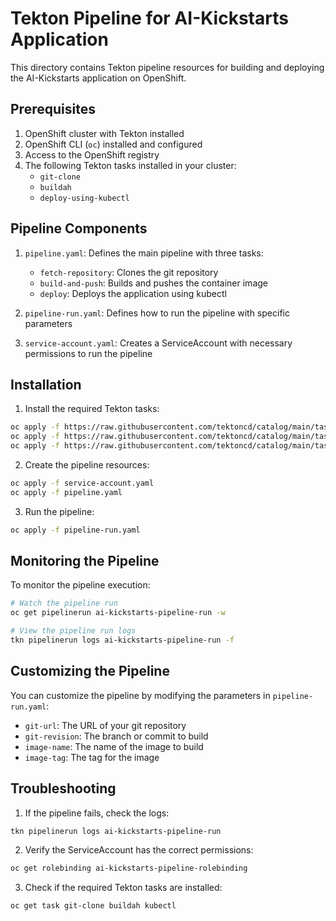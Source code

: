 # Tekton Pipeline for AI-Kickstarts Application

This directory contains Tekton pipeline resources for building and deploying the AI-Kickstarts application on OpenShift.

## Prerequisites

1. OpenShift cluster with Tekton installed
2. OpenShift CLI (`oc`) installed and configured
3. Access to the OpenShift registry
4. The following Tekton tasks installed in your cluster:
   - `git-clone`
   - `buildah`
   - `deploy-using-kubectl`

## Pipeline Components

1. `pipeline.yaml`: Defines the main pipeline with three tasks:
   - `fetch-repository`: Clones the git repository
   - `build-and-push`: Builds and pushes the container image
   - `deploy`: Deploys the application using kubectl

2. `pipeline-run.yaml`: Defines how to run the pipeline with specific parameters

3. `service-account.yaml`: Creates a ServiceAccount with necessary permissions to run the pipeline

## Installation

1. Install the required Tekton tasks:
```bash
oc apply -f https://raw.githubusercontent.com/tektoncd/catalog/main/task/git-clone/0.9/git-clone.yaml
oc apply -f https://raw.githubusercontent.com/tektoncd/catalog/main/task/buildah/0.6/buildah.yaml
oc apply -f https://raw.githubusercontent.com/tektoncd/catalog/main/task/kubectl/0.2/kubectl.yaml
```

2. Create the pipeline resources:
```bash
oc apply -f service-account.yaml
oc apply -f pipeline.yaml
```

3. Run the pipeline:
```bash
oc apply -f pipeline-run.yaml
```

## Monitoring the Pipeline

To monitor the pipeline execution:

```bash
# Watch the pipeline run
oc get pipelinerun ai-kickstarts-pipeline-run -w

# View the pipeline run logs
tkn pipelinerun logs ai-kickstarts-pipeline-run -f
```

## Customizing the Pipeline

You can customize the pipeline by modifying the parameters in `pipeline-run.yaml`:

- `git-url`: The URL of your git repository
- `git-revision`: The branch or commit to build
- `image-name`: The name of the image to build
- `image-tag`: The tag for the image

## Troubleshooting

1. If the pipeline fails, check the logs:
```bash
tkn pipelinerun logs ai-kickstarts-pipeline-run
```

2. Verify the ServiceAccount has the correct permissions:
```bash
oc get rolebinding ai-kickstarts-pipeline-rolebinding
```

3. Check if the required Tekton tasks are installed:
```bash
oc get task git-clone buildah kubectl
```